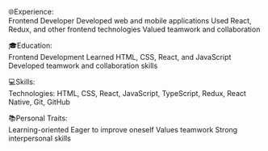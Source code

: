 🌐Experience:  
 Frontend Developer
 Developed web and mobile applications
 Used React, Redux,  and other frontend technologies
 Valued teamwork and collaboration

🎓Education:  
 Frontend Development
 Learned HTML, CSS, React, and JavaScript
 Developed teamwork and collaboration skills

💻Skills:  
 Technologies: HTML, CSS, React, JavaScript, TypeScript, Redux, React Native, Git, GitHub

📚Personal Traits:  
 Learning-oriented
 Eager to improve oneself
 Values teamwork
 Strong interpersonal skills
